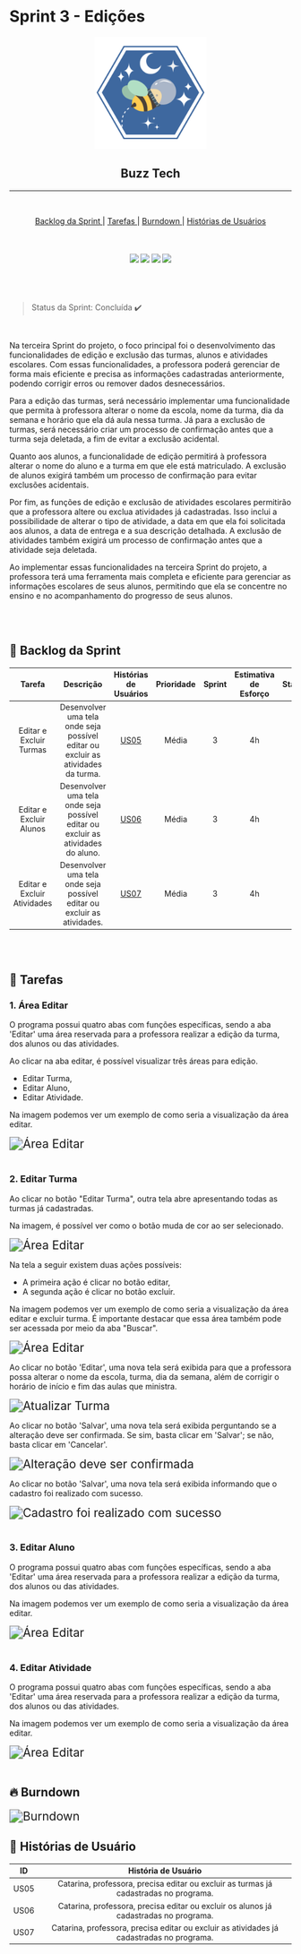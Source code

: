 

# Sprint 3 - Edições


<p align="center">
      <img src="/doc/img/logo-BuzzTech.png" alt="logo da Buzz Tech" width="200">
      <h2 align="center"> Buzz Tech</h2>





<hr>
<br>
<p align="center">
  <a href ="#backlog"> Backlog da Sprint </a>  | 
  <a href ="#tarefas"> Tarefas </a>  |
  <a href ="#burndown"> Burndown </a>  |
  <a href ="#historia"> Histórias de Usuários </a>  

</p>



</p>



<br>

<h4 align="center">
 <a href="https://docs.oracle.com/en/java/"><img src = "https://img.shields.io/badge/Java-ED8B00?style=for-the-badge&logo=java&logoColor=white"/></a>
 <a href="https://docs.github.com/pt"><img src = "https://img.shields.io/badge/github-%23121011.svg?style=for-the-badge&logo=github&logoColor=white"/></a>
 <a href="https://help.figma.com/hc/en-us"><img src = "https://img.shields.io/badge/Figma-F24E1E?style=for-the-badge&logo=figma&logoColor=white"/></a>
 <a href="https://dev.mysql.com/doc/"><img src = "https://img.shields.io/badge/mysql-%2300f.svg?style=for-the-badge&logo=mysql&logoColor=white"/></a>
</h4>




<br>
<br>

> Status da Sprint: Concluída :heavy_check_mark:

<br>

Na terceira Sprint do projeto, o foco principal foi o desenvolvimento das funcionalidades de edição e exclusão das turmas, alunos e atividades escolares. Com essas funcionalidades, a professora poderá gerenciar de forma mais eficiente e precisa as informações cadastradas anteriormente, podendo corrigir erros ou remover dados desnecessários.

Para a edição das turmas, será necessário implementar uma funcionalidade que permita à professora alterar o nome da escola, nome da turma, dia da semana e horário que ela dá aula nessa turma. Já para a exclusão de turmas, será necessário criar um processo de confirmação antes que a turma seja deletada, a fim de evitar a exclusão acidental.

Quanto aos alunos, a funcionalidade de edição permitirá à professora alterar o nome do aluno e a turma em que ele está matriculado. A exclusão de alunos exigirá também um processo de confirmação para evitar exclusões acidentais.

Por fim, as funções de edição e exclusão de atividades escolares permitirão que a professora altere ou exclua atividades já cadastradas. Isso inclui a possibilidade de alterar o tipo de atividade, a data em que ela foi solicitada aos alunos, a data de entrega e a sua descrição detalhada. A exclusão de atividades também exigirá um processo de confirmação antes que a atividade seja deletada.

Ao implementar essas funcionalidades na terceira Sprint do projeto, a professora terá uma ferramenta mais completa e eficiente para gerenciar as informações escolares de seus alunos, permitindo que ela se concentre no ensino e no acompanhamento do progresso de seus alunos.


<br>
<br>

##  :date: Backlog da Sprint<a id="backlog"></a>




|                            Tarefa                            |                          Descrição                           |               Histórias de Usuários                | Prioridade | Sprint | Estimativa de Esforço |       Status       |
| :----------------------------------------------------------: | :----------------------------------------------------------: | :------------------------------------------------: | :--------: | :----: | :-------------------: | :----------------: |
|   Editar e Excluir Turmas | Desenvolver uma tela onde seja possível editar ou excluir as atividades da turma. | <a href='#us05'>US05</a> |   Média    |   3    |          4h           | :white_check_mark: |
|   Editar e Excluir Alunos | Desenvolver uma tela onde seja possível editar ou excluir as atividades do aluno. | <a href='#us06'>US06</a> |   Média    |   3    |          4h           | :white_check_mark: |
|  Editar e Excluir Atividades | Desenvolver uma tela onde seja possível editar ou excluir as atividades. | <a href='#us07'>US07</a> |   Média    |   3    |          4h           | :white_check_mark: |





<br>
<br>



## :checkered_flag: Tarefas <a id="tarefas"></a>

### 1. Área Editar </a>

O programa possui quatro abas com funções específicas, sendo a aba 'Editar' uma área reservada para a professora realizar a edição da turma, dos alunos ou das atividades.

Ao clicar na aba editar, é possível visualizar três áreas para edição. 

* Editar Turma,
* Editar Aluno,
* Editar Atividade. 

Na imagem podemos ver um exemplo de como seria a visualização da área editar.

<img src="https://github.com/BuzzTech-API/API_ADS_2SEMESTE_2023.1/blob/main/doc/img/area_editar.png" alt="Área Editar" style="zoom: 150%;" />


<br>
<br>

### 2. Editar Turma </a>

Ao clicar no botão "Editar Turma", outra tela abre apresentando todas as turmas já cadastradas. 

Na imagem, é possível ver como o botão muda de cor ao ser selecionado.

<img src="https://github.com/BuzzTech-API/API_ADS_2SEMESTE_2023.1/blob/main/doc/img/botao_editar_turma.png" alt="Área Editar" style="zoom: 150%;" />

Na tela a seguir existem duas ações possíveis:

* A primeira ação é clicar no botão editar,
* A segunda ação é clicar no botão excluir. 

Na imagem podemos ver um exemplo de como seria a visualização da área editar e excluir turma.
É importante destacar que essa área também pode ser acessada por meio da aba "Buscar".

<img src="https://github.com/BuzzTech-API/API_ADS_2SEMESTE_2023.1/blob/main/doc/img/area_editar_turma.png" alt="Área Editar" style="zoom: 150%;" />

Ao clicar no botão 'Editar', uma nova tela será exibida para que a professora possa alterar o nome da escola, turma, dia da semana, além de corrigir o horário de início e fim das aulas que ministra.

<img src="https://github.com/BuzzTech-API/API_ADS_2SEMESTE_2023.1/blob/main/doc/img/atualizar_turma.png" alt="Atualizar Turma" style="zoom: 150%;" />

Ao clicar no botão 'Salvar', uma nova tela será exibida perguntando se a alteração deve ser confirmada. Se sim, basta clicar em 'Salvar'; se não, basta clicar em 'Cancelar'.

<img src="https://github.com/BuzzTech-API/API_ADS_2SEMESTE_2023.1/blob/main/doc/img/confirmacao_editar_turma.png" alt="Alteração deve ser confirmada" style="zoom: 150%;" />

Ao clicar no botão 'Salvar', uma nova tela será exibida informando que o cadastro foi realizado com sucesso.

<img src="https://github.com/BuzzTech-API/API_ADS_2SEMESTE_2023.1/blob/main/doc/img/alteracao_editar_turma_sucesso.png" alt="Cadastro foi realizado com sucesso" style="zoom: 150%;" />



<br>
<br>

### 3. Editar Aluno </a>

O programa possui quatro abas com funções específicas, sendo a aba 'Editar' uma área reservada para a professora realizar a edição da turma, dos alunos ou das atividades.

Na imagem podemos ver um exemplo de como seria a visualização da área editar.

<img src="https://github.com/BuzzTech-API/API_ADS_2SEMESTE_2023.1/blob/main/doc/img/area_editar_turma.png" alt="Área Editar" style="zoom: 150%;" />

<br>
<br>

### 4. Editar Atividade </a>

O programa possui quatro abas com funções específicas, sendo a aba 'Editar' uma área reservada para a professora realizar a edição da turma, dos alunos ou das atividades.

Na imagem podemos ver um exemplo de como seria a visualização da área editar.

<img src="https://github.com/BuzzTech-API/API_ADS_2SEMESTE_2023.1/blob/main/doc/img/aba_editar.png" alt="Área Editar" style="zoom: 150%;" />

<br>
<br>

## :fire: Burndown <a id='burndown'></a>

<img src="https://github.com/BuzzTech-API/API_ADS_2SEMESTE_2023.1/blob/main/doc/img/burndown3.jpeg" alt="Burndown" style="zoom: 150%;" />

<br>




## :key: Histórias de Usuário<a id="historia"></a>




|          ID           |                     História de Usuário                      |
| :-------------------: | :----------------------------------------------------------: |
| US05<a id='us05'></a> | Catarina, professora, precisa editar ou excluir as turmas já cadastradas no programa. |
| US06<a id='us06'></a> | Catarina, professora, precisa editar ou excluir os alunos já cadastradas no programa. |
| US07<a id='us07'></a> | Catarina, professora, precisa editar ou excluir as atividades já cadastradas no programa. |


<br>

